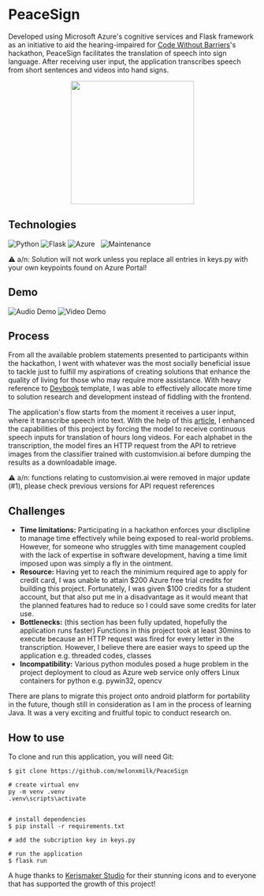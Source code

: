 # PeaceSign
Developed using Microsoft Azure's cognitive services and Flask framework as an initiative to aid the hearing-impaired for [Code Without Barriers](https://codewithoutbarriers.devpost.com/)'s hackathon, PeaceSign facilitates the translation of speech into sign language. After receiving user input, the application transcribes speech from short sentences and videos into hand signs.

<p align="center">
  <img width="250"  src="https://user-images.githubusercontent.com/58766039/171401680-1bda23d1-460f-43eb-9d80-3a0ef6bd3e87.png">
</p>

## Technologies
![Python](https://img.shields.io/badge/Python-3776AB?style=for-the-badge&logo=python&logoColor=white) ![Flask](https://img.shields.io/badge/Flask-000000?style=for-the-badge&logo=flask&logoColor=white) ![Azure](https://img.shields.io/badge/Microsoft_Azure-0089D6?style=for-the-badge&logo=microsoft-azure&logoColor=white) &nbsp; ![Maintenance](http://unmaintained.tech/badge.svg)


⚠️ a/n: Solution will not work unless you replace all entries in keys.py with your own keypoints found on Azure Portal!

## Demo
![Audio Demo](https://user-images.githubusercontent.com/58766039/168831788-59d49e22-e661-4a48-8337-ae2b99a72cc9.gif)
![Video Demo](https://user-images.githubusercontent.com/58766039/167899593-868e5258-6b80-4be3-9945-bdf8b5d9092d.gif)


## Process
From all the available problem statements presented to participants within the hackathon, I went with whatever was the most socially beneficial issue to tackle just to fulfill my aspirations of creating solutions that enhance the quality of living for those who may require more assistance. With heavy reference to [Devbook](https://themes.3rdwavemedia.com/bootstrap-templates/startup/devbook-free-bootstrap-5-book-ebook-landing-page-template-for-developers/) template, I was able to effectively allocate more time to solution research and development instead of fiddling with the frontend.

The application's flow starts from the moment it receives a user input, where it transcribe speech into text. With the help of this [article](https://medium.com/nerd-for-tech/transcribe-audio-from-video-with-azure-cognitive-services-a4589a12d74f), I enhanced the capabilities of this project by forcing the model to receive continuous speech inputs for translation of hours long videos. For each alphabet in the transcription, the model fires an HTTP request from the API to retrieve images from the classifier trained with customvision.ai before dumping the results as a downloadable image.

⚠️ a/n: functions relating to customvision.ai were removed in major update (#1), please check previous versions for API request references

## Challenges
* **Time limitations:**
Participating in a hackathon enforces your disclipline to manage time effectively while being exposed to real-world problems. However, for someone who struggles with time management coupled with the lack of expertise in software development, having a time limit imposed upon was simply a fly in the ointment.
* **Resource:**
Having yet to reach the minimium required age to apply for credit card, I was unable to attain $200 Azure free trial credits for building this project. Fortunately, I was given $100 credits for a student account, but that also put me in a disadvantage as it would meant that the planned features had to reduce so I could save some credits for later use.
* **Bottlenecks:**
(this section has been fully updated, hopefully the application runs faster)
Functions in this project took at least 30mins to execute because an HTTP request was fired for every letter in the transcription. However, I believe there are easier ways to speed up the application e.g. threaded codes, classes
* **Incompatibility:**
Various python modules posed a huge problem in the project deployment to cloud as Azure web service only offers Linux containers for python e.g. pywin32, opencv

There are plans to migrate this project onto android platform for portability in the future, though still in consideration as I am in the process of learning Java. It was a very exciting and fruitful topic to conduct research on.

## How to use
To clone and run this application, you will need Git:
```
$ git clone https://github.com/melonxmilk/PeaceSign

# create virtual env
py -m venv .venv
.venv\scripts\activate


# install dependencies
$ pip install -r requirements.txt

# add the subcription key in keys.py

# run the application
$ flask run
```

A huge thanks to [Kerismaker Studio](https://iconscout.com/contributors/kerismaker) for their stunning icons and to everyone that has supported the growth of this project! 
